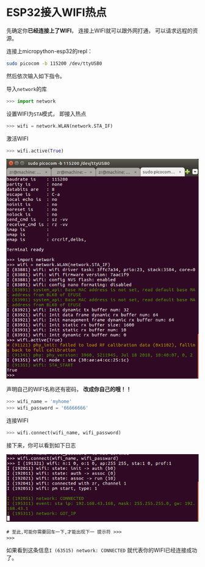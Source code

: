 # ESP32接入WIFI热点



先确定你**已经连接上了WIFI**， 连接上WIFI就可以跟外网打通， 可以请求远程的资源。

连接上micropython-esp32的repl：

```bash
sudo picocom -b 115200 /dev/ttyUSB0
```

然后依次输入如下指令。

导入`network`的库

```python
>>> import network
```

设置WIFI为`STA`模式， 即接入热点

```python
>>> wifi = network.WLAN(network.STA_IF) 
```

激活WIFI

```python
>>> wifi.active(True) 
```

![wifi active](./image/wifi_active.png)



声明自己的WIFI名称还有密码， **改成你自己的哦！！**

```python
>>> wifi_name = 'myhome'
>>> wifi_password = '66666666'
```

连接WIFI

```python
>>> wifi.connect(wifi_name, wifi_password)
```

接下来，你可以看到如下日志

![wifi connect](./image/wifi_connect.png)



```
# 至此,可能你需要回车一下,才能出现下一 提示符 >>>
>>>
```

如果看到这条信息`I (63515) network: CONNECTED` 就代表你的WIFI已经连接成功了。
